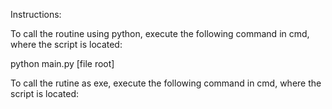 Instructions:

To call the routine using python, execute the following command in cmd, where the script is located:

python main.py [file root]

To call the rutine as exe, execute the following command in cmd, where the script is located:

